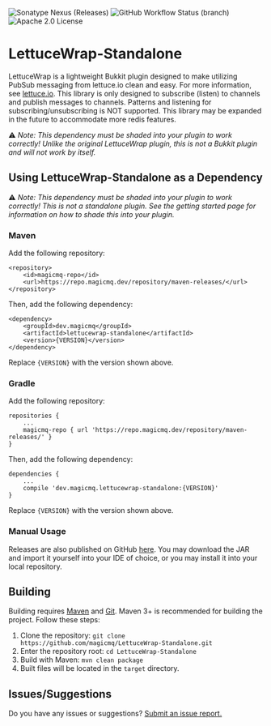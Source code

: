 ![Sonatype Nexus (Releases)](https://img.shields.io/nexus/r/dev.magicmq/lettucewrap-standalone?nexusVersion=3&server=https%3A%2F%2Frepo.magicmq.dev)
![GitHub Workflow Status (branch)](https://img.shields.io/github/workflow/status/magicmq/LettuceWrap-Standalone/Java%20CI%20with%20Maven)
![Apache 2.0 License](https://img.shields.io/github/license/magicmq/LettuceWrap-Standalone)

# LettuceWrap-Standalone

LettuceWrap is a lightweight Bukkit plugin designed to make utilizing PubSub messaging from lettuce.io clean and easy. For more information, see [lettuce.io](http://lettuce.io). This library is only designed to subscribe (listen) to channels and publish messages to channels. Patterns and listening for subscribing/unsubscribing is NOT supported. This library may be expanded in the future to accommodate more redis features.

&#9888;&nbsp;*Note: This dependency must be shaded into your plugin to work correctly! Unlike the original LettuceWrap plugin, this is not a Bukkit plugin and will not work by itself.*

## Using LettuceWrap-Standalone as a Dependency

&#9888;&nbsp;*Note: This dependency must be shaded into your plugin to work correctly! This is not a standalone plugin. See the getting started page for information on how to shade this into your plugin.*

### Maven

Add the following repository:
```
<repository>
    <id>magicmq-repo</id>
    <url>https://repo.magicmq.dev/repository/maven-releases/</url>
</repository>
```
Then, add the following dependency:
```
<dependency>
    <groupId>dev.magicmq</groupId>
    <artifactId>lettucewrap-standalone</artifactId>
    <version>{VERSION}</version>
</dependency>
```
Replace `{VERSION}` with the version shown above.

### Gradle

Add the following repository:
```
repositories {
    ...
    magicmq-repo { url 'https://repo.magicmq.dev/repository/maven-releases/' }
}
```
Then, add the following dependency:
```
dependencies {
    ...
    compile 'dev.magicmq.lettucewrap-standalone:{VERSION}'
}
```
Replace `{VERSION}` with the version shown above.

### Manual Usage

Releases are also published on GitHub [here](https://github.com/magicmq/LettuceWrap-Standalone/releases). You may download the JAR and import it yourself into your IDE of choice, or you may install it into your local repository.

## Building

Building requires [Maven](https://maven.apache.org/) and [Git](https://git-scm.com/). Maven 3+ is recommended for building the project. Follow these steps:

1. Clone the repository: `git clone https://github.com/magicmq/LettuceWrap-Standalone.git`
2. Enter the repository root: `cd LettuceWrap-Standalone`
3. Build with Maven: `mvn clean package`
4. Built files will be located in the `target` directory.

## Issues/Suggestions

Do you have any issues or suggestions? [Submit an issue report.](https://github.com/magicmq/LettuceWrap-Standalone/issues/new)
